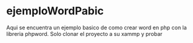 # ejemploWordPabic
Aqui se encuentra un ejemplo basico de como crear word en php con la libreria phpword.
Solo clonar el proyecto a su xammp y probar
